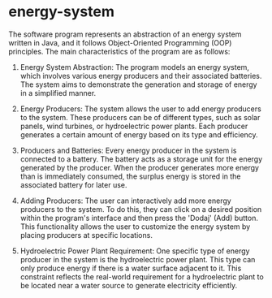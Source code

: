 # energy-system

The software program represents an abstraction of an energy system written in Java, and it follows Object-Oriented Programming (OOP) principles. The main characteristics of the program are as follows:

1. Energy System Abstraction: The program models an energy system, which involves various energy producers and their associated batteries. The system aims to demonstrate the generation and storage of energy in a simplified manner.

2. Energy Producers: The system allows the user to add energy producers to the system. These producers can be of different types, such as solar panels, wind turbines, or hydroelectric power plants. Each producer generates a certain amount of energy based on its type and efficiency.

3. Producers and Batteries: Every energy producer in the system is connected to a battery. The battery acts as a storage unit for the energy generated by the producer. When the producer generates more energy than is immediately consumed, the surplus energy is stored in the associated battery for later use.

4. Adding Producers: The user can interactively add more energy producers to the system. To do this, they can click on a desired position within the program's interface and then press the 'Dodaj' (Add) button. This functionality allows the user to customize the energy system by placing producers at specific locations.

5. Hydroelectric Power Plant Requirement: One specific type of energy producer in the system is the hydroelectric power plant. This type can only produce energy if there is a water surface adjacent to it. This constraint reflects the real-world requirement for a hydroelectric plant to be located near a water source to generate electricity efficiently.
